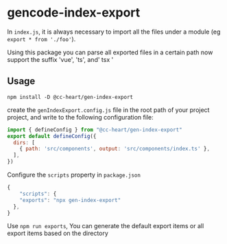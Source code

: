 # gencode-index-export

In `index.js`, it is always necessary to import all the files under a module (eg `export * from './foo'`).

Using this package you can parse all exported files in a certain path now support the suffix 'vue', 'ts', and' tsx '

## Usage

```shell
npm install -D @cc-heart/gen-index-export
```

create the `genIndexExport.config.js` file in the root path of your project project, and write to the following configuration file:

```js
import { defineConfig } from "@cc-heart/gen-index-export"
export default defineConfig({
  dirs: [
    { path: 'src/components', output: 'src/components/index.ts' },
  ],
})
```

Configure the `scripts` property in `package.json`

```js
{
    "scripts": {
    "exports": "npx gen-index-export"
  },
}
```

Use `npm run exports`, You can generate the default export items or all export items based on the directory

